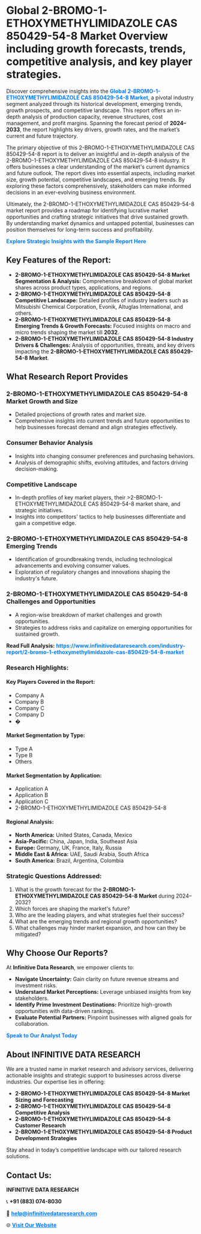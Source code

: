 <h1>Global 2-BROMO-1-ETHOXYMETHYLIMIDAZOLE CAS 850429-54-8 Market Overview including growth forecasts, trends, competitive analysis, and key player strategies.</h1>
<p>
Discover comprehensive insights into the 
<a href="https://www.infinitivedataresearch.com/industry-report/2-bromo-1-ethoxymethylimidazole-cas-850429-54-8-market" rel="dofollow" style="color: #007BFF; text-decoration: none;"><strong>Global 2-BROMO-1-ETHOXYMETHYLIMIDAZOLE CAS 850429-54-8 Market</strong></a>, a pivotal industry segment analyzed through its historical development, emerging trends, growth prospects, and competitive landscape. This report offers an in-depth analysis of production capacity, revenue structures, cost management, and profit margins. Spanning the forecast period of <strong>2024–2033</strong>, the report highlights key drivers, growth rates, and the market’s current and future trajectory.
</p>
<p>
The primary objective of this 2-BROMO-1-ETHOXYMETHYLIMIDAZOLE CAS 850429-54-8 report is to deliver an insightful and in-depth analysis of the 2-BROMO-1-ETHOXYMETHYLIMIDAZOLE CAS 850429-54-8 industry. It offers businesses a clear understanding of the market's current dynamics and future outlook. The report dives into essential aspects, including market size, growth potential, competitive landscapes, and emerging trends. By exploring these factors comprehensively, stakeholders can make informed decisions in an ever-evolving business environment.
</p>
<p>
Ultimately, the 2-BROMO-1-ETHOXYMETHYLIMIDAZOLE CAS 850429-54-8 market report provides a roadmap for identifying lucrative market opportunities and crafting strategic initiatives that drive sustained growth. By understanding market dynamics and untapped potential, businesses can position themselves for long-term success and profitability.
</p>
<p>
<a href="https://www.infinitivedataresearch.com/request-sample/reportId=104475" style="color: #007BFF; text-decoration: none;"><strong>Explore Strategic Insights with the Sample Report Here</strong></a>
</p>

<h2>Key Features of the Report:</h2>
<ul>
<li><strong>2-BROMO-1-ETHOXYMETHYLIMIDAZOLE CAS 850429-54-8 Market Segmentation & Analysis:</strong> Comprehensive breakdown of global market shares across product types, applications, and regions.</li>
<li><strong>2-BROMO-1-ETHOXYMETHYLIMIDAZOLE CAS 850429-54-8 Competitive Landscape:</strong> Detailed profiles of industry leaders such as Mitsubishi Chemical Corporation, Evonik, Altuglas International, and others.</li>
<li><strong>2-BROMO-1-ETHOXYMETHYLIMIDAZOLE CAS 850429-54-8 Emerging Trends & Growth Forecasts:</strong> Focused insights on macro and micro trends shaping the market till <strong>2032</strong>.</li>
<li><strong>2-BROMO-1-ETHOXYMETHYLIMIDAZOLE CAS 850429-54-8 Industry Drivers & Challenges:</strong> Analysis of opportunities, threats, and key drivers impacting the <strong>2-BROMO-1-ETHOXYMETHYLIMIDAZOLE CAS 850429-54-8 Market</strong>.</li>
</ul>

<h2>What Research Report Provides</h2>
<h3>2-BROMO-1-ETHOXYMETHYLIMIDAZOLE CAS 850429-54-8 Market Growth and Size</h3>
<ul>
<li>Detailed projections of growth rates and market size.</li>
<li>Comprehensive insights into current trends and future opportunities to help businesses forecast demand and align strategies effectively.</li>
</ul>

<h3>Consumer Behavior Analysis</h3>
<ul>
<li>Insights into changing consumer preferences and purchasing behaviors.</li>
<li>Analysis of demographic shifts, evolving attitudes, and factors driving decision-making.</li>
</ul>

<h3>Competitive Landscape</h3>
<ul>
<li>In-depth profiles of key market players, their >2-BROMO-1-ETHOXYMETHYLIMIDAZOLE CAS 850429-54-8 market share, and strategic initiatives.</li>
<li>Insights into competitors' tactics to help businesses differentiate and gain a competitive edge.</li>
</ul>

<h3>2-BROMO-1-ETHOXYMETHYLIMIDAZOLE CAS 850429-54-8 Emerging Trends</h3>
<ul>
<li>Identification of groundbreaking trends, including technological advancements and evolving consumer values.</li>
<li>Exploration of regulatory changes and innovations shaping the industry's future.</li>
</ul>

<h3>2-BROMO-1-ETHOXYMETHYLIMIDAZOLE CAS 850429-54-8 Challenges and Opportunities</h3>
<ul>
<li>A region-wise breakdown of market challenges and growth opportunities.</li>
<li>Strategies to address risks and capitalize on emerging opportunities for sustained growth.</li>
</ul>
<p><strong>Read Full Analysis:</strong> <a href="https://www.infinitivedataresearch.com/industry-report/2-bromo-1-ethoxymethylimidazole-cas-850429-54-8-market" rel="dofollow" style="color: #007BFF; text-decoration: none;"><strong>https://www.infinitivedataresearch.com/industry-report/2-bromo-1-ethoxymethylimidazole-cas-850429-54-8-market</strong></a></p>
<h3>Research Highlights:</h3>
<h4>Key Players Covered in the Report:</h4>
<ul><li>Company A</li><li>Company B</li><li>Company C</li><li>Company D</li><li>�</li></ul>
<h4>Market Segmentation by Type:</h4>
<ul><li>Type A</li><li>Type B</li><li>Others</li></ul>
<h4>Market Segmentation by Application:</h4>
<ul><li>Application A</li><li>Application B</li><li>Application C</li><li>2-BROMO-1-ETHOXYMETHYLIMIDAZOLE CAS 850429-54-8</li></ul>

<h4>Regional Analysis:</h4>
<ul>
<li><strong>North America:</strong> United States, Canada, Mexico</li>
<li><strong>Asia-Pacific:</strong> China, Japan, India, Southeast Asia</li>
<li><strong>Europe:</strong> Germany, UK, France, Italy, Russia</li>
<li><strong>Middle East & Africa:</strong> UAE, Saudi Arabia, South Africa</li>
<li><strong>South America:</strong> Brazil, Argentina, Colombia</li>
</ul>

<h3>Strategic Questions Addressed:</h3>
<ol>
<li>What is the growth forecast for the <strong>2-BROMO-1-ETHOXYMETHYLIMIDAZOLE CAS 850429-54-8 Market</strong> during 2024–2032?</li>
<li>Which forces are shaping the market's future?</li>
<li>Who are the leading players, and what strategies fuel their success?</li>
<li>What are the emerging trends and regional growth opportunities?</li>
<li>What challenges may hinder market expansion, and how can they be mitigated?</li>
</ol>

<h2>Why Choose Our Reports?</h2>
<p>At <strong>Infinitive Data Research</strong>, we empower clients to:</p>
<ul>
<li><strong>Navigate Uncertainty:</strong> Gain clarity on future revenue streams and investment risks.</li>
<li><strong>Understand Market Perceptions:</strong> Leverage unbiased insights from key stakeholders.</li>
<li><strong>Identify Prime Investment Destinations:</strong> Prioritize high-growth opportunities with data-driven rankings.</li>
<li><strong>Evaluate Potential Partners:</strong> Pinpoint businesses with aligned goals for collaboration.</li>
</ul>
<p><a href="https://www.infinitivedataresearch.com/industry-report/2-bromo-1-ethoxymethylimidazole-cas-850429-54-8-market" rel="dofollow" style="color: #007BFF; text-decoration: none;"><strong>Speak to Our Analyst Today</strong></a></p>

<h2>About INFINITIVE DATA RESEARCH</h2>
<p>We are a trusted name in market research and advisory services, delivering actionable insights and strategic support to businesses across diverse industries. Our expertise lies in offering:</p>
<ul>
<li><strong>2-BROMO-1-ETHOXYMETHYLIMIDAZOLE CAS 850429-54-8 Market Sizing and Forecasting</strong></li>
<li><strong>2-BROMO-1-ETHOXYMETHYLIMIDAZOLE CAS 850429-54-8 Competitive Analysis</strong></li>
<li><strong>2-BROMO-1-ETHOXYMETHYLIMIDAZOLE CAS 850429-54-8 Customer Research</strong></li>
<li><strong>2-BROMO-1-ETHOXYMETHYLIMIDAZOLE CAS 850429-54-8 Product Development Strategies</strong></li>
</ul>
<p>Stay ahead in today’s competitive landscape with our tailored research solutions.</p>

<h2>Contact Us:</h2>
<p><strong>INFINITIVE DATA RESEARCH</strong></p>
<p>📞 <strong>+91 (883) 074-8030</strong></p>
<p>📧 <strong><a href="mailto:help@infinitivedataresearch.com" style="color: #007BFF;">help@infinitivedataresearch.com</a></strong></p>
<p>🌐 <strong><a href="https://www.infinitivedataresearch.com" rel="dofollow" style="color: #007BFF;">Visit Our Website</a></strong></p>